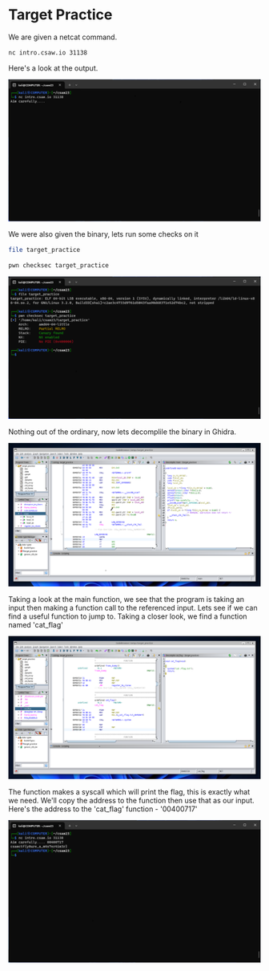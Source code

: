 # Target Practice
We are given a netcat command.
```bash
nc intro.csaw.io 31138
```
Here's a look at the output.

![](https://github.com/0xNev/CTF-Writeups/blob/main/csaw23/target_practice/1.png?raw=true)

We were also given the binary, lets run some checks on it
```bash
file target_practice
```
```bash
pwn checksec target_practice
```
![](https://github.com/0xNev/CTF-Writeups/blob/main/csaw23/target_practice/2.png?raw=true)

Nothing out of the ordinary, now lets decomplile the binary in Ghidra.

![](https://github.com/0xNev/CTF-Writeups/blob/main/csaw23/target_practice/3.png?raw=true)

Taking a look at the main function, we see that the program is taking an input then making a function call to the referenced input. Lets see if we can find a useful function to jump to.
Taking a closer look, we find a function named 'cat_flag'

![](https://github.com/0xNev/CTF-Writeups/blob/main/csaw23/target_practice/4.png?raw=true)

The function makes a syscall which will print the flag, this is exactly what we need. We'll copy the address to the function then use that as our input. Here's the address to the 'cat_flag' function - '00400717'

![](https://github.com/0xNev/CTF-Writeups/blob/main/csaw23/target_practice/5.png?raw=true)
